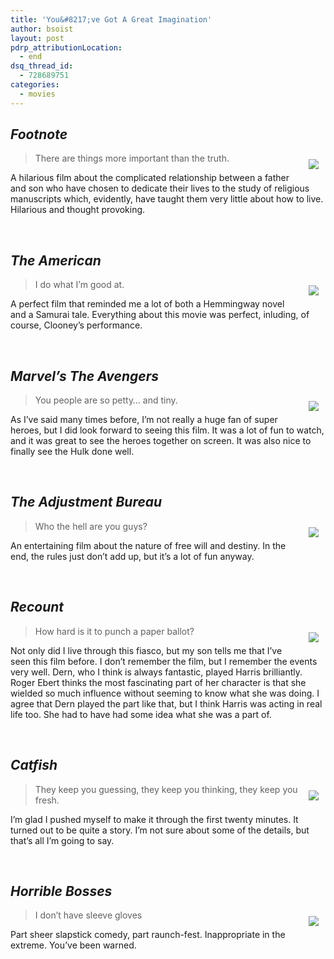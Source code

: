 ```yaml
---
title: 'You&#8217;ve Got A Great Imagination'
author: bsoist
layout: post
pdrp_attributionLocation:
  - end
dsq_thread_id:
  - 728689751
categories:
  - movies
---
```

## *Footnote*

<div style="float:right;padding:10px;">
  <a href="http://www.amazon.com/gp/product/B00772HQTC/ref=as_li_ss_il?ie=UTF8&#038;tag=weifyoasme-20&#038;linkCode=as2&#038;camp=1789&#038;creative=390957&#038;creativeASIN=B00772HQTC"><img border="0" src="http://ws.assoc-amazon.com/widgets/q?_encoding=UTF8&#038;Format=_SL110_&#038;ASIN=B00772HQTC&#038;MarketPlace=US&#038;ID=AsinImage&#038;WS=1&#038;tag=weifyoasme-20&#038;ServiceVersion=20070822" /></a><img src="http://www.assoc-amazon.com/e/ir?t=weifyoasme-20&#038;l=as2&#038;o=1&#038;a=B00772HQTC" width="1" height="1" border="0" alt="" style="border:none !important; margin:0px !important;" />
</div>

> There are things more important than the truth.

A hilarious film about the complicated relationship between a father and son who have chosen to dedicate their lives to the study of religious manuscripts which, evidently, have taught them very little about how to live. Hilarious and thought provoking.

<div style="clear:both;">
  &nbsp;
</div>

<img style="opacity: 0;position: absolute;top:0; left:0" src="http://ecx.images-amazon.com/images/I/419ioV0W7fL._SL500_AA300_.jpg" />

## *The American*

<div style="float:right;padding:10px;">
  <a href="http://www.amazon.com/gp/product/B002ZG993Q/ref=as_li_ss_il?ie=UTF8&#038;tag=weifyoasme-20&#038;linkCode=as2&#038;camp=1789&#038;creative=390957&#038;creativeASIN=B002ZG993Q"><img border="0" src="http://ws.assoc-amazon.com/widgets/q?_encoding=UTF8&#038;Format=_SL110_&#038;ASIN=B002ZG993Q&#038;MarketPlace=US&#038;ID=AsinImage&#038;WS=1&#038;tag=weifyoasme-20&#038;ServiceVersion=20070822" /></a><img src="http://www.assoc-amazon.com/e/ir?t=weifyoasme-20&#038;l=as2&#038;o=1&#038;a=B002ZG993Q" width="1" height="1" border="0" alt="" style="border:none !important; margin:0px !important;" />
</div>

> I do what I&#8217;m good at.

A perfect film that reminded me a lot of both a Hemmingway novel and a Samurai tale. Everything about this movie was perfect, inluding, of course, Clooney&#8217;s performance.

<div style="clear:both;">
  &nbsp;
</div>

<img style="opacity: 0;position: absolute;top:0; left:0" src="http://ecx.images-amazon.com/images/I/518hs7IZ-iL._SL500_AA300_.jpg" />

## *Marvel&#8217;s The Avengers*

<div style="float:right;padding:10px;">
  <a href="http://www.amazon.com/gp/product/B001KVZ6HK/ref=as_li_ss_il?ie=UTF8&#038;tag=weifyoasme-20&#038;linkCode=as2&#038;camp=1789&#038;creative=390957&#038;creativeASIN=B001KVZ6HK"><img border="0" src="http://ws.assoc-amazon.com/widgets/q?_encoding=UTF8&#038;Format=_SL110_&#038;ASIN=B001KVZ6HK&#038;MarketPlace=US&#038;ID=AsinImage&#038;WS=1&#038;tag=weifyoasme-20&#038;ServiceVersion=20070822" /></a><img src="http://www.assoc-amazon.com/e/ir?t=weifyoasme-20&#038;l=as2&#038;o=1&#038;a=B001KVZ6HK" width="1" height="1" border="0" alt="" style="border:none !important; margin:0px !important;" />
</div>

> You people are so petty&#8230; and tiny.

As I&#8217;ve said many times before, I&#8217;m not really a huge fan of super heroes, but I did look forward to seeing this film. It was a lot of fun to watch, and it was great to see the heroes together on screen. It was also nice to finally see the Hulk done well.

<div style="clear:both;">
  &nbsp;
</div>

<img style="opacity: 0;position: absolute;top:0; left:0" src="http://ecx.images-amazon.com/images/I/61Npnndk1dL._SL500_AA300_.jpg" />

## *The Adjustment Bureau*

<div style="float:right;padding:10px;">
  <a href="http://www.amazon.com/gp/product/B004WCTLNY/ref=as_li_ss_il?ie=UTF8&#038;tag=weifyoasme-20&#038;linkCode=as2&#038;camp=1789&#038;creative=390957&#038;creativeASIN=B004WCTLNY"><img border="0" src="http://ws.assoc-amazon.com/widgets/q?_encoding=UTF8&#038;Format=_SL110_&#038;ASIN=B004WCTLNY&#038;MarketPlace=US&#038;ID=AsinImage&#038;WS=1&#038;tag=weifyoasme-20&#038;ServiceVersion=20070822" /></a><img src="http://www.assoc-amazon.com/e/ir?t=weifyoasme-20&#038;l=as2&#038;o=1&#038;a=B004WCTLNY" width="1" height="1" border="0" alt="" style="border:none !important; margin:0px !important;" />
</div>

> Who the hell are you guys?

An entertaining film about the nature of free will and destiny. In the end, the rules just don&#8217;t add up, but it&#8217;s a lot of fun anyway.

<div style="clear:both;">
  &nbsp;
</div>

<img style="opacity: 0;position: absolute;top:0; left:0" src="http://ecx.images-amazon.com/images/I/51ORu4FD-JL._SL500_AA300_.jpg" />

## *Recount*

<div style="float:right;padding:10px;">
  <a href="http://www.amazon.com/gp/product/B001AMHNKW/ref=as_li_ss_il?ie=UTF8&#038;tag=weifyoasme-20&#038;linkCode=as2&#038;camp=1789&#038;creative=390957&#038;creativeASIN=B001AMHNKW"><img border="0" src="http://ws.assoc-amazon.com/widgets/q?_encoding=UTF8&#038;Format=_SL110_&#038;ASIN=B001AMHNKW&#038;MarketPlace=US&#038;ID=AsinImage&#038;WS=1&#038;tag=weifyoasme-20&#038;ServiceVersion=20070822" /></a><img src="http://www.assoc-amazon.com/e/ir?t=weifyoasme-20&#038;l=as2&#038;o=1&#038;a=B001AMHNKW" width="1" height="1" border="0" alt="" style="border:none !important; margin:0px !important;" />
</div>

> How hard is it to punch a paper ballot?

Not only did I live through this fiasco, but my son tells me that I&#8217;ve seen this film before. I don&#8217;t remember the film, but I remember the events very well. Dern, who I think is always fantastic, played Harris brilliantly. Roger Ebert thinks the most fascinating part of her character is that she wielded so much influence without seeming to know what she was doing. I agree that Dern played the part like that, but I think Harris was acting in real life too. She had to have had some idea what she was a part of.

<div style="clear:both;">
  &nbsp;
</div>

<img style="opacity: 0;position: absolute;top:0; left:0" src="http://ecx.images-amazon.com/images/I/51RahXGNlzL._SL500_AA300_.jpg" />

## *Catfish*

<div style="float:right;padding:10px;">
  <a href="http://www.amazon.com/gp/product/B004FP1WX0/ref=as_li_ss_il?ie=UTF8&#038;tag=weifyoasme-20&#038;linkCode=as2&#038;camp=1789&#038;creative=390957&#038;creativeASIN=B004FP1WX0"><img border="0" src="http://ws.assoc-amazon.com/widgets/q?_encoding=UTF8&#038;Format=_SL110_&#038;ASIN=B004FP1WX0&#038;MarketPlace=US&#038;ID=AsinImage&#038;WS=1&#038;tag=weifyoasme-20&#038;ServiceVersion=20070822" /></a><img src="http://www.assoc-amazon.com/e/ir?t=weifyoasme-20&#038;l=as2&#038;o=1&#038;a=B004FP1WX0" width="1" height="1" border="0" alt="" style="border:none !important; margin:0px !important;" />
</div>

> They keep you guessing, they keep you thinking, they keep you fresh.

I&#8217;m glad I pushed myself to make it through the first twenty minutes. It turned out to be quite a story. I&#8217;m not sure about some of the details, but that&#8217;s all I&#8217;m going to say.

<div style="clear:both;">
  &nbsp;
</div>

<img style="opacity: 0;position: absolute;top:0; left:0" src="http://ecx.images-amazon.com/images/I/51nGN28egbL._SX500_.jpg" />

## *Horrible Bosses*

<div style="float:right;padding:10px;">
  <a href="http://www.amazon.com/gp/product/B004EPZ084/ref=as_li_ss_il?ie=UTF8&#038;tag=weifyoasme-20&#038;linkCode=as2&#038;camp=1789&#038;creative=390957&#038;creativeASIN=B004EPZ084"><img border="0" src="http://ws.assoc-amazon.com/widgets/q?_encoding=UTF8&#038;Format=_SL110_&#038;ASIN=B004EPZ084&#038;MarketPlace=US&#038;ID=AsinImage&#038;WS=1&#038;tag=weifyoasme-20&#038;ServiceVersion=20070822" /></a><img src="http://www.assoc-amazon.com/e/ir?t=weifyoasme-20&#038;l=as2&#038;o=1&#038;a=B004EPZ084" width="1" height="1" border="0" alt="" style="border:none !important; margin:0px !important;" />
</div>

> I don&#8217;t have sleeve gloves

Part sheer slapstick comedy, part raunch-fest. Inappropriate in the extreme. You&#8217;ve been warned.

<div style="clear:both;">
  &nbsp;
</div>

<img style="opacity: 0;position: absolute;top:0; left:0" src="http://ecx.images-amazon.com/images/I/51bk9iu4BPL._SX500_.jpg" />
